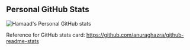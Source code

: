 ## Personal GitHub Stats

![Hamaad's Personal GitHub stats](https://github-readme-stats.vercel.app/api?username=hamaadshah&show_icons=true&include_all_commits=true&hide=prs,issues,contribs&count_private=true&theme=onedark)

Reference for GitHub stats card: https://github.com/anuraghazra/github-readme-stats
